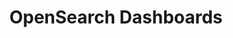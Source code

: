 ---
role: ui
title: OpenSearch Dashboards
artifact_id: opensearch-dashboards
architecture: x64
platform: linux
type: rpm
artifact_url: https://artifacts.opensearch.org/releases/bundle/opensearch-dashboards/2.11.1/opensearch-dashboards-2.11.1-linux-x64.rpm
version: 2.11.1
category: opensearch-dashboards
slug: opensearch-dashboards-2.11.1-linux-x64-rpm
signature: https://artifacts.opensearch.org/releases/bundle/opensearch-dashboards/2.11.1/opensearch-dashboards-2.11.1-linux-x64.rpm.sig
guide: https://opensearch.org/docs/latest/opensearch/install/rpm
---